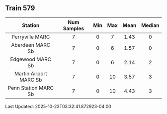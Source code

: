 ## Train 579

| Station | Num Samples | Min | Max | Mean | Median |
| :-----: | :---------: | :-: | :-: | :--: | :----: |
| Perryville MARC | 7 | 0 | 7 | 1.43 | 0 |
| Aberdeen MARC Sb | 7 | 0 | 6 | 1.57 | 0 |
| Edgewood MARC Sb | 7 | 0 | 6 | 2.14 | 2 |
| Martin Airport MARC Sb | 7 | 0 | 10 | 3.57 | 3 |
| Penn Station MARC Sb | 7 | 0 | 10 | 4.43 | 3 |


Last Updated: 2025-10-23T03:32:41.872923-04:00